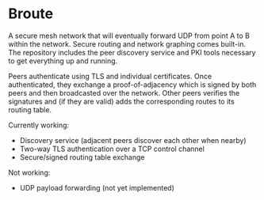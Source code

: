 # Broute
A secure mesh network that will eventually forward UDP from point A to B within the network. Secure routing and network graphing comes built-in. The repository includes the peer discovery service and PKI tools necessary to get everything up and running.

Peers authenticate using TLS and individual certificates. Once authenticated, they exchange a proof-of-adjacency which is signed by both peers and then broadcasted over the network. Other peers verifies the signatures and (if they are valid) adds the corresponding routes to its routing table.

Currently working:
- Discovery service (adjacent peers discover each other when nearby)
- Two-way TLS authentication over a TCP control channel
- Secure/signed routing table exchange

Not working:
- UDP payload forwarding (not yet implemented)
